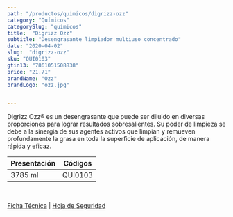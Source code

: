 ```yaml
---
path: "/productos/quimicos/digrizz-ozz"
category: "Químicos"
categorySlug: "quimicos"
title:  "Digrizz Ozz"
subtitle: "Desengrasante limpiador multiuso concentrado"
date: "2020-04-02"
slug:  "digrizz-ozz"
sku: "QUI0103"
gtin13: "7861051508838"
price: "21.71"
brandName: "Ozz"
brandLogo: "ozz.jpg"


---
```

Digrizz Ozz® es un desengrasante que puede ser diluido en diversas proporciones para lograr resultados sobresalientes. Su poder de limpieza se debe a la sinergia de sus agentes activos que limpian y remueven profundamente la grasa en toda la superficie de aplicación, de manera rápida y eficaz.
<br>
<table class="min-w-full md:min-w-0 divide-y-0 divide-gray-200">
          <thead class=" bg-white">
            <tr>
              <th scope="col" class="px-6 text-center text-xs font-medium text-blue-500 uppercase tracking-wider">
                Presentación
              </th>
              <th scope="col" class="px-6 py-3 text-center text-xs font-medium text-blue-500 uppercase tracking-wider">
                Códigos
              </th>
            </tr>
          </thead>
          <tbody>
            <tr class="bg-gray-400">
              <td class="px-6 py-4 whitespace-nowrap text-sm text-gray-700 text-center">
              3785 ml
              </td>
              <td class="px-6 py-4 whitespace-nowrap text-sm text-gray-700 text-center">
              QUI0103
              </td>
            </tr> 
          </tbody>
        </table>
        <br>

 <a href="../../../files/FT-digrizz.pdf" target="_blank" rel="noopener">Ficha Técnica</a> | 
 <a href="../../../files/MSDS-digrizz.pdf" target="_blank" rel="noopener">Hoja de Seguridad</a>



        

